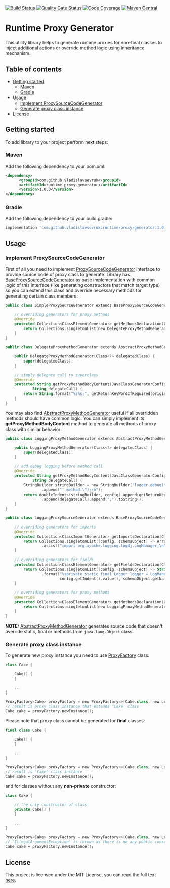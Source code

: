 [![Build Status](https://travis-ci.org/VladislavSevruk/RuntimeProxyGenerator.svg?branch=develop)](https://travis-ci.com/VladislavSevruk/RuntimeProxyGenerator)
[![Quality Gate Status](https://sonarcloud.io/api/project_badges/measure?project=VladislavSevruk_RuntimeProxyGenerator&metric=alert_status)](https://sonarcloud.io/dashboard?id=VladislavSevruk_RuntimeProxyGenerator)
[![Code Coverage](https://sonarcloud.io/api/project_badges/measure?project=VladislavSevruk_RuntimeProxyGenerator&metric=coverage)](https://sonarcloud.io/component_measures?id=VladislavSevruk_RuntimeProxyGenerator&metric=coverage)
[![Maven Central](https://maven-badges.herokuapp.com/maven-central/com.github.vladislavsevruk/runtime-proxy-generator/badge.svg)](https://maven-badges.herokuapp.com/maven-central/com.github.vladislavsevruk/runtime-proxy-generator)

# Runtime Proxy Generator
This utility library helps to generate runtime proxies for non-final classes to inject additional actions or override 
method logic using inheritance mechanism.

## Table of contents
* [Getting started](#getting-started)
  * [Maven](#maven)
  * [Gradle](#gradle)
* [Usage](#usage)
  * [Implement ProxySourceCodeGenerator](#implement-proxysourcecodegenerator)
  * [Generate proxy class instance](#generate-proxy-class-instance)
* [License](#license)

## Getting started
To add library to your project perform next steps:

### Maven
Add the following dependency to your pom.xml:
```xml
<dependency>
      <groupId>com.github.vladislavsevruk</groupId>
      <artifactId>runtime-proxy-generator</artifactId>
      <version>1.0.0</version>
</dependency>
```
### Gradle
Add the following dependency to your build.gradle:
```groovy
implementation 'com.github.vladislavsevruk:runtime-proxy-generator:1.0.0'
```

## Usage
### Implement ProxySourceCodeGenerator
First of all you need to implement 
[ProxySourceCodeGenerator](/src/main/java/com/github/vladislavsevruk/generator/proxy/source/generator/ProxySourceCodeGenerator.java) 
interface to provide source code of proxy class to generate. Library has 
[BaseProxySourceCodeGenerator](/src/main/java/com/github/vladislavsevruk/generator/proxy/source/generator/BaseProxySourceCodeGenerator.java) 
as base implementation with common logic of this interface (like generating constructors that match target type) so you 
can extend this class and override necessary methods for generating certain class members:
```kotlin
public class SimpleProxySourceGenerator extends BaseProxySourceCodeGenerator {

    // overriding generators for proxy methods
    @Override
    protected Collection<ClassElementGenerator> getMethodsDeclaration(Class<?> clazz) {
        return Collections.singletonList(new DelegateProxyMethodGenerator(clazz));
    }
}

public class DelegateProxyMethodGenerator extends AbstractProxyMethodGenerator {

    public DelegateProxyMethodGenerator(Class<?> delegatedClass) {
        super(delegatedClass);
    }

    // simply delegate call to superclass
    @Override
    protected String getProxyMethodBodyContent(JavaClassGeneratorConfig config, Method originalMethod,
            String delegateCall) {
        return String.format("%s%s;", getReturnKeyWordIfRequired(originalMethod), delegateCall);
    }
}
```

You may also find 
[AbstractProxyMethodGenerator](/src/main/java/com/github/vladislavsevruk/generator/proxy/source/generator/method/AbstractProxyMethodGenerator.java)
useful if all overridden methods should have common logic. You can simply implement its __getProxyMethodBodyContent__ 
method to generate all methods of proxy class with similar behavior:
```kotlin
public class LoggingProxyMethodGenerator extends AbstractProxyMethodGenerator {

    public LoggingProxyMethodGenerator(Class<?> delegatedClass) {
        super(delegatedClass);
    }

    // add debug logging before method call
    @Override
    protected String getProxyMethodBodyContent(JavaClassGeneratorConfig config, Method originalMethod,
            String delegateCall) {
        StringBuilder stringBuilder = new StringBuilder("logger.debug(\"Calling '").append(originalMethod.getName())
                .append("' method.\");\n");
        return doubleIndents(stringBuilder, config).append(getReturnKeyWordIfRequired(originalMethod))
                .append(delegateCall).append(";").toString();
    }
}

public class LoggingProxySourceGenerator extends BaseProxySourceCodeGenerator {

    // overriding generators for imports
    @Override
    protected Collection<ClassImportGenerator> getImportsDeclaration(Class<?> clazz) {
        return Collections.singletonList((config, schemaObject) -> Arrays
                .asList("import org.apache.logging.log4j.LogManager;\n", "import org.apache.logging.log4j.Logger;\n"));
    }

    // overriding generators for fields
    protected Collection<ClassElementGenerator> getFieldsDeclaration(Class<?> clazz) {
        return Collections.singletonList((config, schemaObject) -> String
                .format("%sprivate static final Logger logger = LogManager.getLogger(%s.class);%n%n",
                        config.getIndent().value(), schemaObject.getName()));
    }

    // overriding generators for proxy methods
    @Override
    protected Collection<ClassElementGenerator> getMethodsDeclaration(Class<?> clazz) {
        return Collections.singletonList(new LoggingProxyMethodGenerator(clazz));
    }
}
```
__NOTE:__ [AbstractProxyMethodGenerator](/src/main/java/com/github/vladislavsevruk/generator/proxy/source/generator/method/AbstractProxyMethodGenerator.java) 
generates source code that doesn't override static, final or methods from `java.lang.Object` class.

### Generate proxy class instance
To generate new proxy instance you need to use 
[ProxyFactory](/src/main/java/com/github/vladislavsevruk/generator/proxy/ProxyFactory.java) class:
```kotlin
class Cake {

    Cake() {
    }

    ...
}

ProxyFactory<Cake> proxyFactory = new ProxyFactory<>(Cake.class, new LoggingProxySourceGenerator());
// result is proxy class instance that extends 'Cake' class
Cake cake = proxyFactory.newInstance();
```

Please note that proxy class cannot be generated for __final__ classes:
```kotlin
final class Cake {

    Cake() {
    }

    ...
}

ProxyFactory<Cake> proxyFactory = new ProxyFactory<>(Cake.class, new LoggingProxySourceGenerator());
// result is 'Cake' class instance
Cake cake = proxyFactory.newInstance();
```

and for classes without any __non-private__ constructor:
```kotlin
class Cake {

    // the only constructor of class
    private Cake() {
    }

    ...
}

ProxyFactory<Cake> proxyFactory = new ProxyFactory<>(Cake.class, new LoggingProxySourceGenerator());
// 'IllegalArgumentException' is thrown as there is no any public constructor matching received parameters
Cake cake = proxyFactory.newInstance();
```

## License
This project is licensed under the MIT License, you can read the full text [here](LICENSE).
